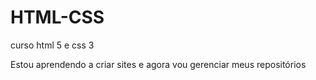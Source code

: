 # HTML-CSS
 curso html 5 e css 3 

Estou aprendendo a criar sites e agora vou gerenciar meus repositórios